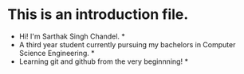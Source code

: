 # This is an introduction file. #

* Hi! I'm Sarthak Singh Chandel. *
* A third year student currently pursuing my bachelors in Computer Science Engineering. *
* Learning git and github from the very beginnning! *
